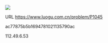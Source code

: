 ![](https://blocksrc.haplat.net/_bot_sbu/sbu-pic.gif)

URL https://www.luogu.com.cn/problem/P1045

ac77875b5b1694781021135790ac

112.49.6.53

